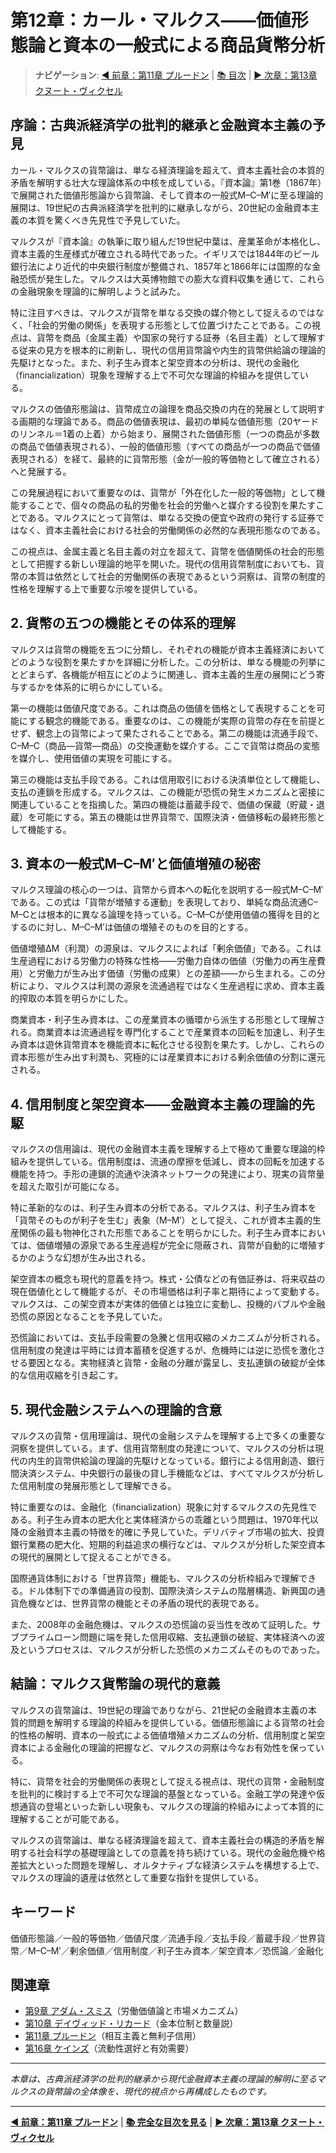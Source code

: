 # 第12章：カール・マルクス——価値形態論と資本の一般式による商品貨幣分析

> **ナビゲーション**: [◀️ 前章：第11章 プルードン](プルードン.md) | [📚 目次](目次.md) | [▶️ 次章：第13章 クヌート・ヴィクセル](クヌート・ヴィクセル.md)

## 序論：古典派経済学の批判的継承と金融資本主義の予見

カール・マルクスの貨幣論は、単なる経済理論を超えて、資本主義社会の本質的矛盾を解明する壮大な理論体系の中核を成している。『資本論』第1巻（1867年）で展開された価値形態論から貨幣論、そして資本の一般式M–C–M′に至る理論的展開は、19世紀の古典派経済学を批判的に継承しながら、20世紀の金融資本主義の本質を驚くべき先見性で予見していた。

マルクスが『資本論』の執筆に取り組んだ19世紀中葉は、産業革命が本格化し、資本主義的生産様式が確立される時代であった。イギリスでは1844年のピール銀行法により近代的中央銀行制度が整備され、1857年と1866年には国際的な金融恐慌が発生した。マルクスは大英博物館での膨大な資料収集を通じて、これらの金融現象を理論的に解明しようと試みた。

特に注目すべきは、マルクスが貨幣を単なる交換の媒介物として捉えるのではなく、「社会的労働の関係」を表現する形態として位置づけたことである。この視点は、貨幣を商品（金属主義）や国家の発行する証券（名目主義）として理解する従来の見方を根本的に刷新し、現代の信用貨幣論や内生的貨幣供給論の理論的先駆けとなった。また、利子生み資本と架空資本の分析は、現代の金融化（financialization）現象を理解する上で不可欠な理論的枠組みを提供している。

マルクスの価値形態論は、貨幣成立の論理を商品交換の内在的発展として説明する画期的な理論である。商品の価値表現は、最初の単純な価値形態（20ヤードのリンネル＝1着の上着）から始まり、展開された価値形態（一つの商品が多数の商品で価値表現される）、一般的価値形態（すべての商品が一つの商品で価値表現される）を経て、最終的に貨幣形態（金が一般的等価物として確立される）へと発展する。

この発展過程において重要なのは、貨幣が「外在化した一般的等価物」として機能することで、個々の商品の私的労働を社会的労働へと媒介する役割を果たすことである。マルクスにとって貨幣は、単なる交換の便宜や政府の発行する証券ではなく、資本主義社会における社会的労働関係の必然的な表現形態なのである。

この視点は、金属主義と名目主義の対立を超えて、貨幣を価値関係の社会的形態として把握する新しい理論的地平を開いた。現代の信用貨幣制度においても、貨幣の本質は依然として社会的労働関係の表現であるという洞察は、貨幣の制度的性格を理解する上で重要な示唆を提供している。

## 2. 貨幣の五つの機能とその体系的理解

マルクスは貨幣の機能を五つに分類し、それぞれの機能が資本主義経済においてどのような役割を果たすかを詳細に分析した。この分析は、単なる機能の列挙にとどまらず、各機能が相互にどのように関連し、資本主義的生産の展開にどう寄与するかを体系的に明らかにしている。

第一の機能は価値尺度である。これは商品の価値を価格として表現することを可能にする観念的機能である。重要なのは、この機能が実際の貨幣の存在を前提とせず、観念上の貨幣によって果たされることである。第二の機能は流通手段で、C–M–C（商品—貨幣—商品）の交換運動を媒介する。ここで貨幣は商品の変態を媒介し、使用価値の実現を可能にする。

第三の機能は支払手段である。これは信用取引における決済単位として機能し、支払の連鎖を形成する。マルクスは、この機能が恐慌の発生メカニズムと密接に関連していることを指摘した。第四の機能は蓄蔵手段で、価値の保蔵（貯蔵・退蔵）を可能にする。第五の機能は世界貨幣で、国際決済・価値移転の最終形態として機能する。

## 3. 資本の一般式M–C–M′と価値増殖の秘密

マルクス理論の核心の一つは、貨幣から資本への転化を説明する一般式M–C–M′である。この式は「貨幣が増殖する運動」を表現しており、単純な商品流通C–M–Cとは根本的に異なる論理を持っている。C–M–Cが使用価値の獲得を目的とするのに対し、M–C–M′は価値の増殖そのものを目的とする。

価値増殖ΔM（利潤）の源泉は、マルクスによれば「剰余価値」である。これは生産過程における労働力の特殊な性格——労働力自体の価値（労働力の再生産費用）と労働力が生み出す価値（労働の成果）との差額——から生まれる。この分析により、マルクスは利潤の源泉を流通過程ではなく生産過程に求め、資本主義的搾取の本質を明らかにした。

商業資本・利子生み資本は、この産業資本の循環から派生する形態として理解される。商業資本は流通過程を専門化することで産業資本の回転を加速し、利子生み資本は遊休貨幣資本を機能資本に転化させる役割を果たす。しかし、これらの資本形態が生み出す利潤も、究極的には産業資本における剰余価値の分割に還元される。

## 4. 信用制度と架空資本——金融資本主義の理論的先駆

マルクスの信用論は、現代の金融資本主義を理解する上で極めて重要な理論的枠組みを提供している。信用制度は、流通の摩擦を低減し、資本の回転を加速する機能を持つ。手形の連鎖的流通や決済ネットワークの発達により、現実の貨幣量を超えた取引が可能になる。

特に革新的なのは、利子生み資本の分析である。マルクスは、利子生み資本を「貨幣そのものが利子を生む」表象（M–M′）として捉え、これが資本主義的生産関係の最も物神化された形態であることを明らかにした。利子生み資本においては、価値増殖の源泉である生産過程が完全に隠蔽され、貨幣が自動的に増殖するかのような幻想が生み出される。

架空資本の概念も現代的意義を持つ。株式・公債などの有価証券は、将来収益の現在価値化として機能するが、その市場価格は利子率と期待によって変動する。マルクスは、この架空資本が実体的価値とは独立に変動し、投機的バブルや金融恐慌の原因となることを予見していた。

恐慌論においては、支払手段需要の急騰と信用収縮のメカニズムが分析される。信用制度の発達は平時には資本蓄積を促進するが、危機時には逆に恐慌を激化させる要因となる。実物経済と貨幣・金融の分離が露呈し、支払連鎖の破綻が全体的な信用収縮を引き起こす。

## 5. 現代金融システムへの理論的含意

マルクスの貨幣・信用理論は、現代の金融システムを理解する上で多くの重要な洞察を提供している。まず、信用貨幣制度の発達について、マルクスの分析は現代の内生的貨幣供給論の理論的先駆けとなっている。銀行による信用創造、銀行間決済システム、中央銀行の最後の貸し手機能などは、すべてマルクスが分析した信用制度の発展形態として理解できる。

特に重要なのは、金融化（financialization）現象に対するマルクスの先見性である。利子生み資本の肥大化と実体経済からの乖離という問題は、1970年代以降の金融資本主義の特徴を的確に予見していた。デリバティブ市場の拡大、投資銀行業務の肥大化、短期的利益追求の横行などは、マルクスが分析した架空資本の現代的展開として捉えることができる。

国際通貨体制における「世界貨幣」機能も、マルクスの分析枠組みで理解できる。ドル体制下での準備通貨の役割、国際決済システムの階層構造、新興国の通貨危機などは、世界貨幣の機能とその矛盾の現代的表現である。

また、2008年の金融危機は、マルクスの恐慌論の妥当性を改めて証明した。サブプライムローン問題に端を発した信用収縮、支払連鎖の破綻、実体経済への波及というプロセスは、マルクスが分析した恐慌のメカニズムそのものであった。

## 結論：マルクス貨幣論の現代的意義

マルクスの貨幣論は、19世紀の理論でありながら、21世紀の金融資本主義の本質的問題を解明する理論的枠組みを提供している。価値形態論による貨幣の社会的性格の解明、資本の一般式による価値増殖メカニズムの分析、信用制度と架空資本による金融化の理論的把握など、マルクスの洞察は今なお有効性を保っている。

特に、貨幣を社会的労働関係の表現として捉える視点は、現代の貨幣・金融制度を批判的に検討する上で不可欠な理論的基盤となっている。金融工学の発達や仮想通貨の登場といった新しい現象も、マルクスの理論的枠組みによって本質的に理解することが可能である。

マルクスの貨幣論は、単なる経済理論を超えて、資本主義社会の構造的矛盾を解明する社会科学の基礎理論としての意義を持ち続けている。現代の金融危機や格差拡大といった問題を理解し、オルタナティブな経済システムを構想する上で、マルクスの理論的遺産は依然として重要な指針を提供している。

## キーワード
価値形態論／一般的等価物／価値尺度／流通手段／支払手段／蓄蔵手段／世界貨幣／M–C–M′／剰余価値／信用制度／利子生み資本／架空資本／恐慌論／金融化

## 関連章
- [第9章 アダム・スミス](アダム・スミス.md)（労働価値論と市場メカニズム）
- [第10章 デイヴィッド・リカード](リカード.md)（金本位制と数量説）
- [第11章 プルードン](プルードン.md)（相互主義と無利子信用）
- [第16章 ケインズ](ケインズ.md)（流動性選好と有効需要）

---

*本章は、古典派経済学の批判的継承から現代金融資本主義の理論的解明に至るマルクスの貨幣論の全体像を、現代的視点から再構成したものです。*


---

**[◀️ 前章：第11章 プルードン](プルードン.md)** | **[📚 完全な目次を見る](目次.md)** | **[▶️ 次章：第13章 クヌート・ヴィクセル](クヌート・ヴィクセル.md)**
